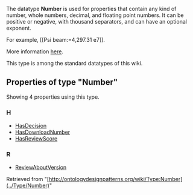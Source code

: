 The datatype __Number__ is used for properties that contain any kind of number, whole numbers, decimal, and floating point numbers.
It can be positive or negative, with thousand separators, and can have an optional exponent.


For example, [[Psi beam:=4,297.31 e7]].


More information [here](http://semantic-mediawiki.org/wiki/Type:Number "http://semantic-mediawiki.org/wiki/Type:Number").




  

This type is among the standard datatypes of this wiki.



## Properties of type "Number"


Showing 4 properties using this type.
### H


* [HasDecision](../Property/HasDecision "Property:HasDecision")
* [HasDownloadNumber](../Property/HasDownloadNumber "Property:HasDownloadNumber")
* [HasReviewScore](../Property/HasReviewScore "Property:HasReviewScore")

### R


* [ReviewAboutVersion](../Property/ReviewAboutVersion "Property:ReviewAboutVersion")



Retrieved from "[http://ontologydesignpatterns.org/wiki/Type:Number](../Type/Number)"